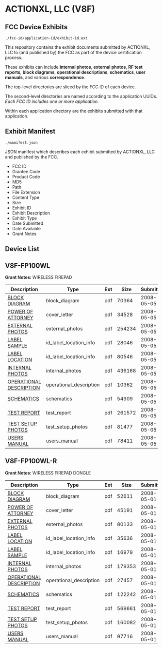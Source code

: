 # ACTIONXL, LLC (V8F)
## FCC Device Exhibits

```
./fcc-id/application-id/exhibit-id.ext
```

This repository contains the exhibit documents submitted by ACTIONXL, LLC to (and published by) the FCC as part of the device certification process.

These exhibits can include **internal photos**, **external photos**, **RF test reports**, **block diagrams**, **operational descriptions**, **schematics**, **user manuals**, and various **correspondence**.

The top-level directories are sliced by the FCC ID of each device.

The second-level directories are named according to the application UUIDs. *Each FCC ID includes one or more application.*

Within each application directory are the exhibits submitted with that application. 

## Exhibit Manifest

```
./manifest.json
```

JSON manifest which describes each exhibit submitted by ACTIONXL, LLC and published by the FCC.

- FCC ID
- Grantee Code
- Product Code
- MD5
- Path
- File Extension
- Content Type
- Size
- Exhibit ID
- Exhibit Description
- Exhibit Type
- Date Submitted
- Date Available
- Grant Notes

## Device List
## V8F-FP100WL
**Grant Notes:** WIRELESS FIREPAD

| Description | Type | Ext | Size | Submitted | Available |
| ----------- | ---- | --- | ---- | --------- | --------- |
| [BLOCK DIAGRAM](V8F-FP100WL/f3a6a937627cf1f9b50bde51ce15cd84/936987.pdf) | block_diagram | pdf | 70364 | 2008-05-05 | 2008-05-05 |
| [POWER OF ATTORNEY](V8F-FP100WL/f3a6a937627cf1f9b50bde51ce15cd84/936992.pdf) | cover_letter | pdf | 34528 | 2008-05-05 | 2008-05-05 |
| [EXTERNAL PHOTOS](V8F-FP100WL/f3a6a937627cf1f9b50bde51ce15cd84/936989.pdf) | external_photos | pdf | 254234 | 2008-05-05 | 2008-05-05 |
| [LABEL SAMPLE](V8F-FP100WL/f3a6a937627cf1f9b50bde51ce15cd84/936990.pdf) | id_label_location_info | pdf | 28046 | 2008-05-05 | 2008-05-05 |
| [LABEL LOCATION](V8F-FP100WL/f3a6a937627cf1f9b50bde51ce15cd84/936991.pdf) | id_label_location_info | pdf | 80546 | 2008-05-05 | 2008-05-05 |
| [INTERNAL PHOTOS](V8F-FP100WL/f3a6a937627cf1f9b50bde51ce15cd84/936986.pdf) | internal_photos | pdf | 436168 | 2008-05-05 | 2008-05-05 |
| [OPERATIONAL DESCRIPTION](V8F-FP100WL/f3a6a937627cf1f9b50bde51ce15cd84/936988.pdf) | operational_description | pdf | 10362 | 2008-05-05 | 2008-05-05 |
| [SCHEMATICS](V8F-FP100WL/f3a6a937627cf1f9b50bde51ce15cd84/936993.pdf) | schematics | pdf | 54909 | 2008-05-05 | 2008-05-05 |
| [TEST REPORT](V8F-FP100WL/f3a6a937627cf1f9b50bde51ce15cd84/936994.pdf) | test_report | pdf | 261572 | 2008-05-05 | 2008-05-05 |
| [TEST SETUP PHOTOS](V8F-FP100WL/f3a6a937627cf1f9b50bde51ce15cd84/936995.pdf) | test_setup_photos | pdf | 81477 | 2008-05-05 | 2008-05-05 |
| [USERS MANUAL](V8F-FP100WL/f3a6a937627cf1f9b50bde51ce15cd84/936996.pdf) | users_manual | pdf | 78411 | 2008-05-05 | 2008-05-05 |
## V8F-FP100WL-R
**Grant Notes:** WIRELESS FIREPAD DONGLE

| Description | Type | Ext | Size | Submitted | Available |
| ----------- | ---- | --- | ---- | --------- | --------- |
| [BLOCK DIAGRAM](V8F-FP100WL-R/30e3aa7a8da01968ea7d4aa06f33f9ba/936056.pdf) | block_diagram | pdf | 52611 | 2008-05-01 | 2008-05-01 |
| [POWER OF ATTORNEY](V8F-FP100WL-R/30e3aa7a8da01968ea7d4aa06f33f9ba/936062.pdf) | cover_letter | pdf | 45191 | 2008-05-01 | 2008-05-01 |
| [EXTERNAL PHOTOS](V8F-FP100WL-R/30e3aa7a8da01968ea7d4aa06f33f9ba/936058.pdf) | external_photos | pdf | 80133 | 2008-05-01 | 2008-05-01 |
| [LABEL LOCATION](V8F-FP100WL-R/30e3aa7a8da01968ea7d4aa06f33f9ba/936059.pdf) | id_label_location_info | pdf | 35636 | 2008-05-01 | 2008-05-01 |
| [LABEL SAMPLE](V8F-FP100WL-R/30e3aa7a8da01968ea7d4aa06f33f9ba/936060.pdf) | id_label_location_info | pdf | 16979 | 2008-05-01 | 2008-05-01 |
| [INTERNAL PHOTOS](V8F-FP100WL-R/30e3aa7a8da01968ea7d4aa06f33f9ba/936061.pdf) | internal_photos | pdf | 179353 | 2008-05-01 | 2008-05-01 |
| [OPERATIONAL DESCRIPTION](V8F-FP100WL-R/30e3aa7a8da01968ea7d4aa06f33f9ba/936057.pdf) | operational_description | pdf | 27457 | 2008-05-01 | 2008-05-01 |
| [SCHEMATICS](V8F-FP100WL-R/30e3aa7a8da01968ea7d4aa06f33f9ba/936063.pdf) | schematics | pdf | 122242 | 2008-05-01 | 2008-05-01 |
| [TEST REPORT](V8F-FP100WL-R/30e3aa7a8da01968ea7d4aa06f33f9ba/936064.pdf) | test_report | pdf | 569661 | 2008-05-01 | 2008-05-01 |
| [TEST SETUP PHOTOS](V8F-FP100WL-R/30e3aa7a8da01968ea7d4aa06f33f9ba/936065.pdf) | test_setup_photos | pdf | 160082 | 2008-05-01 | 2008-05-01 |
| [USERS MANUAL](V8F-FP100WL-R/30e3aa7a8da01968ea7d4aa06f33f9ba/936066.pdf) | users_manual | pdf | 97716 | 2008-05-01 | 2008-05-01 |
